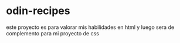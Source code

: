 # odin-recipes
este proyecto es para valorar mis habilidades en html y luego sera de 
complemento para mi proyecto de css
